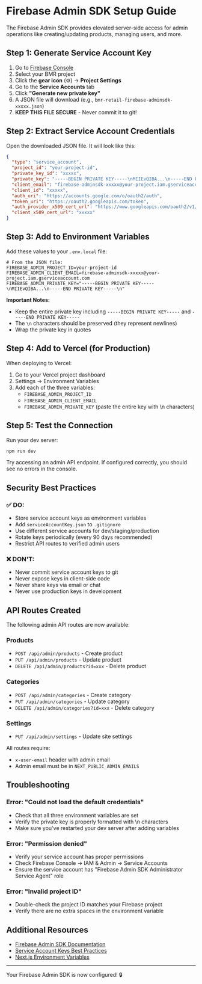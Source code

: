 # Firebase Admin SDK Setup Guide

The Firebase Admin SDK provides elevated server-side access for admin operations like creating/updating products, managing users, and more.

## Step 1: Generate Service Account Key

1. Go to [Firebase Console](https://console.firebase.google.com)
2. Select your BMR project
3. Click the **gear icon** (⚙️) → **Project Settings**
4. Go to the **Service Accounts** tab
5. Click **"Generate new private key"**
6. A JSON file will download (e.g., `bmr-retail-firebase-adminsdk-xxxxx.json`)
7. **KEEP THIS FILE SECURE** - Never commit it to git!

## Step 2: Extract Service Account Credentials

Open the downloaded JSON file. It will look like this:

```json
{
  "type": "service_account",
  "project_id": "your-project-id",
  "private_key_id": "xxxxx",
  "private_key": "-----BEGIN PRIVATE KEY-----\nMIIEvQIBA...\n-----END PRIVATE KEY-----\n",
  "client_email": "firebase-adminsdk-xxxxx@your-project.iam.gserviceaccount.com",
  "client_id": "xxxxx",
  "auth_uri": "https://accounts.google.com/o/oauth2/auth",
  "token_uri": "https://oauth2.googleapis.com/token",
  "auth_provider_x509_cert_url": "https://www.googleapis.com/oauth2/v1/certs",
  "client_x509_cert_url": "xxxxx"
}
```

## Step 3: Add to Environment Variables

Add these values to your `.env.local` file:

```env
# From the JSON file:
FIREBASE_ADMIN_PROJECT_ID=your-project-id
FIREBASE_ADMIN_CLIENT_EMAIL=firebase-adminsdk-xxxxx@your-project.iam.gserviceaccount.com
FIREBASE_ADMIN_PRIVATE_KEY="-----BEGIN PRIVATE KEY-----\nMIIEvQIBA...\n-----END PRIVATE KEY-----\n"
```

**Important Notes:**
- Keep the entire private key including `-----BEGIN PRIVATE KEY-----` and `-----END PRIVATE KEY-----`
- The `\n` characters should be preserved (they represent newlines)
- Wrap the private key in quotes

## Step 4: Add to Vercel (for Production)

When deploying to Vercel:

1. Go to your Vercel project dashboard
2. Settings → Environment Variables
3. Add each of the three variables:
   - `FIREBASE_ADMIN_PROJECT_ID`
   - `FIREBASE_ADMIN_CLIENT_EMAIL`
   - `FIREBASE_ADMIN_PRIVATE_KEY` (paste the entire key with \n characters)

## Step 5: Test the Connection

Run your dev server:

```bash
npm run dev
```

Try accessing an admin API endpoint. If configured correctly, you should see no errors in the console.

## Security Best Practices

### ✅ DO:
- Store service account keys as environment variables
- Add `serviceAccountKey.json` to `.gitignore`
- Use different service accounts for dev/staging/production
- Rotate keys periodically (every 90 days recommended)
- Restrict API routes to verified admin users

### ❌ DON'T:
- Never commit service account keys to git
- Never expose keys in client-side code
- Never share keys via email or chat
- Never use production keys in development

## API Routes Created

The following admin API routes are now available:

### Products
- `POST /api/admin/products` - Create product
- `PUT /api/admin/products` - Update product
- `DELETE /api/admin/products?id=xxx` - Delete product

### Categories
- `POST /api/admin/categories` - Create category
- `PUT /api/admin/categories` - Update category
- `DELETE /api/admin/categories?id=xxx` - Delete category

### Settings
- `PUT /api/admin/settings` - Update site settings

All routes require:
- `x-user-email` header with admin email
- Admin email must be in `NEXT_PUBLIC_ADMIN_EMAILS`

## Troubleshooting

### Error: "Could not load the default credentials"
- Check that all three environment variables are set
- Verify the private key is properly formatted with \n characters
- Make sure you've restarted your dev server after adding variables

### Error: "Permission denied"
- Verify your service account has proper permissions
- Check Firebase Console → IAM & Admin → Service Accounts
- Ensure the service account has "Firebase Admin SDK Administrator Service Agent" role

### Error: "Invalid project ID"
- Double-check the project ID matches your Firebase project
- Verify there are no extra spaces in the environment variable

## Additional Resources

- [Firebase Admin SDK Documentation](https://firebase.google.com/docs/admin/setup)
- [Service Account Keys Best Practices](https://cloud.google.com/iam/docs/best-practices-for-managing-service-account-keys)
- [Next.js Environment Variables](https://nextjs.org/docs/basic-features/environment-variables)

---

Your Firebase Admin SDK is now configured! 🔒









